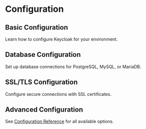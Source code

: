 # Configuration

## Basic Configuration

Learn how to configure Keycloak for your environment.

## Database Configuration

Set up database connections for PostgreSQL, MySQL, or MariaDB.

## SSL/TLS Configuration

Configure secure connections with SSL certificates.

## Advanced Configuration

See [Configuration Reference](../reference/config.md) for all available options.
